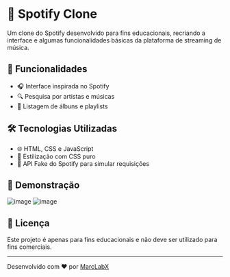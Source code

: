 # 🎵 Spotify Clone

Um clone do Spotify desenvolvido para fins educacionais, recriando a interface e algumas funcionalidades básicas da plataforma de streaming de música.

## 🚀 Funcionalidades
- 🎧 Interface inspirada no Spotify
- 🔍 Pesquisa por artistas e músicas
- 📜 Listagem de álbuns e playlists

## 🛠️ Tecnologias Utilizadas
- 🌐 HTML, CSS e JavaScript
- 🎨 Estilização com CSS puro
- 🎵 API Fake do Spotify para simular requisições

## 📸 Demonstração
![image](https://github.com/user-attachments/assets/f88cae66-8c74-481c-8720-ae109073422c)
![image](https://github.com/user-attachments/assets/e382c1c8-dc8e-48a2-a1c2-d6ad09baa003)

## 📄 Licença
Este projeto é apenas para fins educacionais e não deve ser utilizado para fins comerciais.

---
Desenvolvido com ❤️ por [MarcLabX](https://github.com/MarcLabX)
